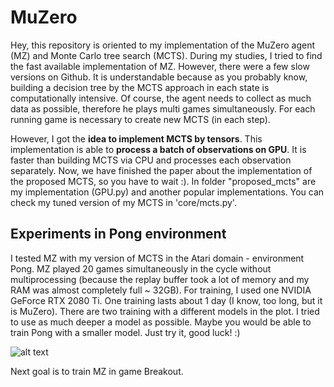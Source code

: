 # MuZero

Hey, this repository is oriented to my implementation of the MuZero agent (MZ) and Monte Carlo tree search (MCTS). During my studies, I tried to find the fast available implementation of MZ. However, there were a few slow versions on Github. It is understandable because as you probably know, building a decision tree by the MCTS approach in each state is computationally intensive. Of course, the agent needs to collect as much data as possible, therefore he plays multi games simultaneously. For each running game is necessary to create new MCTS (in each step). 

However, I got the **idea to implement MCTS by tensors**. This implementation is able to **process a batch of observations on GPU**. It is faster than building MCTS via CPU and processes each observation separately. Now, we have finished the paper about the implementation of the proposed MCTS, so you have to wait :). In folder "proposed_mcts" are my implementation (GPU.py) and another popular implementations. You can check my tuned version of my MCTS in 'core/mcts.py'.

## Experiments in Pong environment

I tested MZ with my version of MCTS in the Atari domain - environment Pong. MZ played 20 games simultaneously in the cycle without multiprocessing (because the replay buffer took a lot of memory and my RAM was almost completely full ~ 32GB). For training, I used one NVIDIA GeForce RTX 2080 Ti. One training lasts about 1 day (I know, too long, but it is MuZero). 
There are two training with a different models in the plot. I tried to use as much deeper a model as possible. Maybe you would be able to train Pong with a smaller model. Just try it, good luck! :)

![alt text](https://github.com/marrekb/MuZero/blob/main/plot_pong.png?raw=true)

Next goal is to train MZ in game Breakout. 

